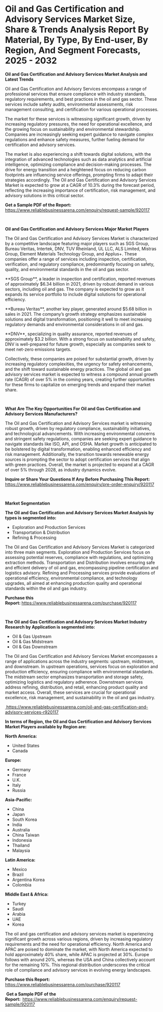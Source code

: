 <p><h1>Oil and Gas Certification and Advisory Services Market Size, Share & Trends Analysis Report By Material, By Type, By End-user, By Region, And Segment Forecasts, 2025 - 2032</h1></p><p><strong>Oil and Gas Certification and Advisory Services Market Analysis and Latest Trends</strong></p>
<p><p>Oil and Gas Certification and Advisory Services encompass a range of professional services that ensure compliance with industry standards, regulatory requirements, and best practices in the oil and gas sector. These services include safety audits, environmental assessments, risk management consulting, and certification for various operational processes. </p><p>The market for these services is witnessing significant growth, driven by increasing regulatory pressures, the need for operational excellence, and the growing focus on sustainability and environmental stewardship. Companies are increasingly seeking expert guidance to navigate complex regulations and enhance safety measures, further fueling demand for certification and advisory services.</p><p>The market is also experiencing a shift towards digital solutions, with the integration of advanced technologies such as data analytics and artificial intelligence, optimizing compliance and decision-making processes. The drive for energy transition and a heightened focus on reducing carbon footprints are influencing service offerings, prompting firms to adapt their strategies accordingly. The Oil and Gas Certification and Advisory Services Market is expected to grow at a CAGR of 10.3% during the forecast period, reflecting the increasing importance of certification, risk management, and advisory solutions in this critical sector.</p></p>
<p><strong>Get a Sample PDF of the Report:&nbsp;</strong> <a href="https://www.reliablebusinessarena.com/enquiry/request-sample/920117?utm_campaign=2728&utm_medium=2&utm_source=Github&utm_content=ia&utm_term=18042025&utm_id=oil-and-gas-certification-and-advisory-services">https://www.reliablebusinessarena.com/enquiry/request-sample/920117</a></p>
<p>&nbsp;</p>
<p><strong>Oil and Gas Certification and Advisory Services Major Market Players</strong></p>
<p><p>The Oil and Gas Certification and Advisory Services Market is characterized by a competitive landscape featuring major players such as SGS Group, Bureau Veritas, Intertek, DNV, TUV Rheinland, UL LLC, ALS Limited, Mistras Group, Element Materials Technology Group, and Applus+. These companies offer a range of services including inspection, certification, verification, and regulatory compliance, predominantly focusing on safety, quality, and environmental standards in the oil and gas sector.</p><p>**SGS Group**, a leader in inspection and certification, reported revenues of approximately $6.34 billion in 2021, driven by robust demand in various sectors, including oil and gas. The company is expected to grow as it expands its service portfolio to include digital solutions for operational efficiency.</p><p>**Bureau Veritas**, another key player, generated around $5.68 billion in sales in 2021. The company’s growth strategy emphasizes sustainable solutions and digital transformation, positioning it well to meet increasing regulatory demands and environmental considerations in oil and gas.</p><p>**DNV**, specializing in quality assurance, reported revenues of approximately $3.2 billion. With a strong focus on sustainability and safety, DNV is well-prepared for future growth, especially as companies seek to meet net-zero emissions targets.</p><p>Collectively, these companies are poised for substantial growth, driven by increasing regulatory complexities, the urgency for safety enhancements, and the shift toward sustainable energy practices. The global oil and gas advisory services market is expected to witness a compound annual growth rate (CAGR) of over 5% in the coming years, creating further opportunities for these firms to capitalize on emerging trends and expand their market share.</p></p>
<p>&nbsp;</p>
<p><strong>What Are The Key Opportunities For Oil and Gas Certification and Advisory Services Manufacturers?</strong></p>
<p><p>The Oil and Gas Certification and Advisory Services market is witnessing robust growth, driven by regulatory compliance, sustainability initiatives, and technological advancements. With increasing environmental concerns and stringent safety regulations, companies are seeking expert guidance to navigate standards like ISO, API, and OSHA. Market growth is anticipated to be bolstered by digital transformation, enabling enhanced efficiency and risk management. Additionally, the transition towards renewable energy sources is prompting the sector to adopt certification services that align with green practices. Overall, the market is projected to expand at a CAGR of over 5% through 2028, as industry dynamics evolve.</p></p>
<p><strong>Inquire or Share Your Questions If Any Before Purchasing This Report:</strong> <a href="https://www.reliablebusinessarena.com/enquiry/pre-order-enquiry/920117?utm_campaign=2728&utm_medium=2&utm_source=Github&utm_content=ia&utm_term=18042025&utm_id=oil-and-gas-certification-and-advisory-services">https://www.reliablebusinessarena.com/enquiry/pre-order-enquiry/920117</a></p>
<p>&nbsp;</p>
<p><strong>Market Segmentation</strong></p>
<p><strong>The Oil and Gas Certification and Advisory Services Market Analysis by types is segmented into:</strong></p>
<p><ul><li>Exploration and Production Services</li><li>Transportation & Distribution</li><li>Refining & Processing</li></ul></p>
<p><p>The Oil and Gas Certification and Advisory Services Market is categorized into three main segments. Exploration and Production Services focus on assessing potential reserves, compliance with regulations, and optimizing extraction methods. Transportation and Distribution involves ensuring safe and efficient delivery of oil and gas, encompassing pipeline certification and logistics advisory. Refining and Processing services provide evaluations of operational efficiency, environmental compliance, and technology upgrades, all aimed at enhancing production quality and operational standards within the oil and gas industry.</p></p>
<p><strong>Purchase this Report:&nbsp;</strong><a href="https://www.reliablebusinessarena.com/purchase/920117?utm_campaign=2728&utm_medium=2&utm_source=Github&utm_content=ia&utm_term=18042025&utm_id=oil-and-gas-certification-and-advisory-services">https://www.reliablebusinessarena.com/purchase/920117</a></p>
<p>&nbsp;</p>
<p><strong>The Oil and Gas Certification and Advisory Services Market Industry Research by Application is segmented into:</strong></p>
<p><ul><li>Oil & Gas Upstream</li><li>Oil & Gas Midstream</li><li>Oil & Gas Downstream</li></ul></p>
<p><p>The Oil and Gas Certification and Advisory Services Market encompasses a range of applications across the industry segments: upstream, midstream, and downstream. In upstream operations, services focus on exploration and production efficiency, ensuring compliance with environmental standards. The midstream sector emphasizes transportation and storage safety, optimizing logistics and regulatory adherence. Downstream services address refining, distribution, and retail, enhancing product quality and market access. Overall, these services are crucial for operational excellence, risk management, and sustainability in the oil and gas industry.</p></p>
<p><a href="https://www.reliablebusinessarena.com/oil-and-gas-certification-and-advisory-services-r920117?utm_campaign=2728&utm_medium=2&utm_source=Github&utm_content=ia&utm_term=18042025&utm_id=oil-and-gas-certification-and-advisory-services">&nbsp;https://www.reliablebusinessarena.com/oil-and-gas-certification-and-advisory-services-r920117</a></p>
<p><strong>In terms of Region, the Oil and Gas Certification and Advisory Services Market Players available by Region are:</strong></p>
<p>
    <p> <strong> North America: </strong>
        <ul>
            <li>United States</li>
            <li>Canada</li>
        </ul>
        </p> 
    <p> <strong> Europe: </strong>
        <ul>
            <li>Germany</li>
            <li>France</li>
            <li>U.K.</li>
            <li>Italy</li>
            <li>Russia</li>
        </ul>
        </p> 
    <p> <strong> Asia-Pacific: </strong>
        <ul>
            <li>China</li>
            <li>Japan</li>
            <li>South Korea</li>
            <li>India</li>
            <li>Australia</li>
            <li>China Taiwan</li>
            <li>Indonesia</li>
            <li>Thailand</li>
            <li>Malaysia</li>
        </ul>
        </p> 
    <p> <strong> Latin America: </strong>
        <ul>
            <li>Mexico</li>
            <li>Brazil</li>
            <li>Argentina Korea</li>
            <li>Colombia</li>
        </ul>
        </p> 
    <p> <strong> Middle East & Africa: </strong>
        <ul>
            <li>Turkey</li>
            <li>Saudi</li>
            <li>Arabia</li>
            <li>UAE</li>
            <li>Korea</li>
        </ul>
    </p>
    </p>
<p><p>The oil and gas certification and advisory services market is experiencing significant growth across various regions, driven by increasing regulatory requirements and the need for operational efficiency. North America and APAC are poised to dominate the market, with North America expected to hold approximately 40% share, while APAC is projected at 30%. Europe follows with around 20%, whereas the USA and China collectively account for the remaining 10%. This regional distribution underscores the critical role of compliance and advisory services in evolving energy landscapes.</p></p>
<p><strong>Purchase this Report: </strong><a href="https://www.reliablebusinessarena.com/purchase/920117?utm_campaign=2728&utm_medium=2&utm_source=Github&utm_content=ia&utm_term=18042025&utm_id=oil-and-gas-certification-and-advisory-services">https://www.reliablebusinessarena.com/purchase/920117</a></p>
<p>&nbsp;<strong>Get a Sample PDF of the Report:&nbsp;&nbsp;</strong><a href="https://www.reliablebusinessarena.com/enquiry/request-sample/920117?utm_campaign=2728&utm_medium=2&utm_source=Github&utm_content=ia&utm_term=18042025&utm_id=oil-and-gas-certification-and-advisory-services">https://www.reliablebusinessarena.com/enquiry/request-sample/920117</a></p>
<p><strong></strong></p>
<p><p></p><p></p><p></p></p>